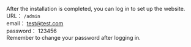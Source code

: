 After the installation is completed, you can log in to set up the website.   
URL： `/admin`  
email： test@test.com  
password： 123456  
Remember to change your password after logging in.    